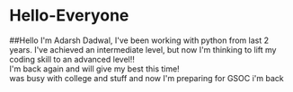 # Hello-Everyone
##Hello I'm Adarsh Dadwal, I've been working with python from last 2 years. I've achieved an intermediate level, but now I'm thinking to lift my coding skill to an advanced level!!
<br>
I'm back again and will give my best this time!
<br> was busy with college and stuff and now I'm preparing for GSOC
i'm back
